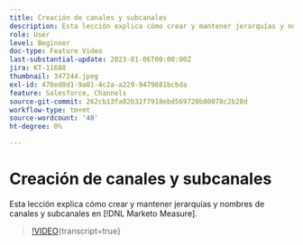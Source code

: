 ```yaml
---
title: Creación de canales y subcanales
description: Esta lección explica cómo crear y mantener jerarquías y nombres de canales y subcanales en  [!DNL Marketo Measure].
role: User
level: Beginner
doc-type: Feature Video
last-substantial-update: 2023-01-06T00:00:00Z
jira: KT-11688
thumbnail: 347244.jpeg
exl-id: 470ed8d1-9a01-4c2a-a229-9479681bcbda
feature: Salesforce, Channels
source-git-commit: 262cb13fa02b32f7918ebd569720b80078c2b28d
workflow-type: tm+mt
source-wordcount: '40'
ht-degree: 0%

---
```


# Creación de canales y subcanales

Esta lección explica cómo crear y mantener jerarquías y nombres de canales y subcanales en [!DNL Marketo Measure].

>[!VIDEO](https://video.tv.adobe.com/v/347244/?learn=on){transcript=true}
